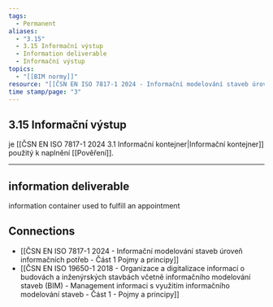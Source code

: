 ```yaml
---
tags:
  - Permanent
aliases:
  - "3.15"
  - 3.15 Informační výstup
  - Information deliverable
  - Informační výstup
topics:
  - "[[BIM normy]]"
resource: "[[ČSN EN ISO 7817-1 2024 - Informační modelování staveb úroveň informačních potřeb - Část 1 Pojmy a principy]]"
time stamp/page: "3"
---
```

## 3.15 Informační výstup 
je [[ČSN EN ISO 7817-1 2024 3.1 Informační kontejner|Informační kontejner]] použitý k naplnění [[Pověření]].

---
## information deliverable
information container used to fulfill an appointment
## Connections

- [[ČSN EN ISO 7817-1 2024 - Informační modelování staveb úroveň informačních potřeb - Část 1 Pojmy a principy]]
- [[ČSN EN ISO 19650-1 2018 - Organizace a digitalizace informací o budovách a inženýrských stavbách včetně informačního modelování staveb (BIM) - Management informaci s využitím informačního modelování staveb - Část 1 - Pojmy a principy]]